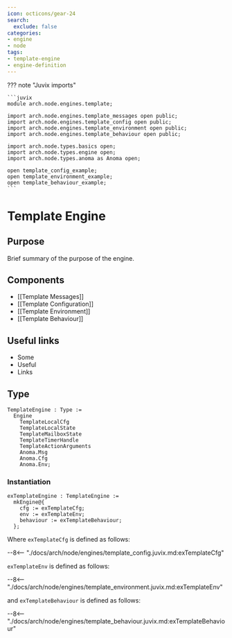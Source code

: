 ```yaml
---
icon: octicons/gear-24
search:
  exclude: false
categories:
- engine
- node
tags:
- template-engine
- engine-definition
---
```


??? note "Juvix imports"

    ```juvix
    module arch.node.engines.template;

    import arch.node.engines.template_messages open public;
    import arch.node.engines.template_config open public;
    import arch.node.engines.template_environment open public;
    import arch.node.engines.template_behaviour open public;

    import arch.node.types.basics open;
    import arch.node.types.engine open;
    import arch.node.types.anoma as Anoma open;

    open template_config_example;
    open template_environment_example;
    open template_behaviour_example;
    ```

# Template Engine

## Purpose

Brief summary of the purpose of the engine.

## Components

- [[Template Messages]]
- [[Template Configuration]]
- [[Template Environment]]
- [[Template Behaviour]]

## Useful links

- Some
- Useful
- Links

## Type

<!-- --8<-- [start:TemplateEngine] -->
```juvix
TemplateEngine : Type :=
  Engine
    TemplateLocalCfg
    TemplateLocalState
    TemplateMailboxState
    TemplateTimerHandle
    TemplateActionArguments
    Anoma.Msg
    Anoma.Cfg
    Anoma.Env;
```
<!-- --8<-- [end:TemplateEngine] -->

### Instantiation

<!-- --8<-- [start:exTemplateEngine] -->
```juvix
exTemplateEngine : TemplateEngine :=
  mkEngine@{
    cfg := exTemplateCfg;
    env := exTemplateEnv;
    behaviour := exTemplateBehaviour;
  };
```
<!-- --8<-- [end:exTemplateEngine] -->

Where `exTemplateCfg` is defined as follows:

--8<-- "./docs/arch/node/engines/template_config.juvix.md:exTemplateCfg"

`exTemplateEnv` is defined as follows:

--8<-- "./docs/arch/node/engines/template_environment.juvix.md:exTemplateEnv"

and `exTemplateBehaviour` is defined as follows:

--8<-- "./docs/arch/node/engines/template_behaviour.juvix.md:exTemplateBehaviour"
